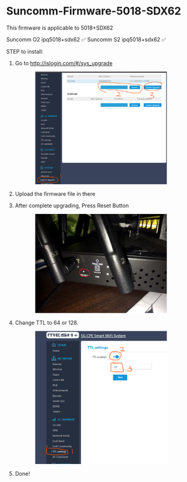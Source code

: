 # Suncomm-Firmware-5018-SDX62

This firmware is applicable to 5018+SDX62

Suncomm O2 ipq5018+sdx62 ✅
Suncomm S2 ipq5018+sdx62 ✅

STEP to install:

1. Go to http://islogin.com/#/sys_upgrade
<p align="center">
  <img src="https://github.com/afandiazmi/Suncomm-Firmware/blob/main/img/1.png" width="350" title="1">
</p>

2. Upload the firmware file in there

3. After complete upgrading, Press Reset Button
<p align="center">
  <img src="https://github.com/afandiazmi/Suncomm-Firmware/blob/main/img/2.jpg" width="350" title="2">
</p>

4. Change TTL to 64 or 128.
<p align="center">
  <img src="https://github.com/afandiazmi/Suncomm-Firmware/blob/main/img/3.png" width="350" title="3">
</p>

5. Done!
